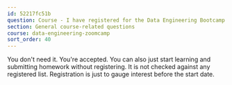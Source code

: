 ```yaml
---
id: 52217fc51b
question: Course - I have registered for the Data Engineering Bootcamp. When can I expect to receive the confirmation email?
section: General course-related questions
course: data-engineering-zoomcamp
sort_order: 40
---
```


You don't need it. You're accepted. You can also just start learning and submitting homework without registering. It is not checked against any registered list. Registration is just to gauge interest before the start date.

